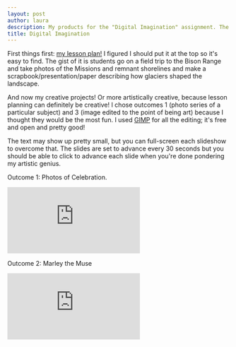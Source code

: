 ```yaml
---
layout: post
author: laura
description: My products for the "Digital Imagination" assignment. The two creative ones are a series of images of celebration and a series of crude photoshops of my dog's face onto other pieces of art. There is also a link to a lesson plan in which students photograph glacial features and build the history of a landscape. 
title: Digital Imagination
---
```

First things first: <a href="https://docs.google.com/document/d/e/2PACX-1vQnOgnPjzDHEdXP4QmNO0kTB74YL6jngZy3hvSjKcHG_EHB-867IBOQzR3pDqOJCfkp_IfmNGgmMUsZ/pub" target="_blank">my lesson plan!</a> I figured I should put it at the top so it's easy to find. The gist of it is students go on a field trip to the Bison Range and take photos of the Missions and remnant shorelines and make a scrapbook/presentation/paper describing how glaciers shaped the landscape.

And now my creative projects! Or more artistically creative, because lesson planning can definitely be creative! I chose outcomes 1 (photo series of a particular subject) and 3 (image edited to the point of being art) because I thought they would be the most fun. I used <a href="http://gimp.org" target="_blank">GIMP</a> for all the editing; it's free and open and pretty good!

The text may show up pretty small, but you can full-screen each slideshow to overcome that. The slides are set to advance every 30 seconds but you should be able to click to advance each slide when you're done pondering my artistic genius.

Outcome 1: Photos of Celebration.
<iframe src="https://docs.google.com/presentation/d/e/2PACX-1vThkb2J0osY3wMAz85d531I__NoEJRcgCSIjFvZ4qOiaZUNb8Xa88YeSgT0su4WjA5059_7D6DGLYGX/embed?start=true&loop=true&delayms=30000" frameborder="0" allowfullscreen="true" mozallowfullscreen="true" webkitallowfullscreen="true">Loading slideshow....</iframe>


Outcome 2: Marley the Muse
<iframe src="https://docs.google.com/presentation/d/e/2PACX-1vSfwOAZShOH_P1Chffx_qP27q4MWfohz0p7eaUVGdWkiHREzwaACLy55uCqLPweKeeBbzjSnyL0Evu8/embed?start=true&loop=true&delayms=30000" frameborder="0" allowfullscreen="true" mozallowfullscreen="true" webkitallowfullscreen="true">Loading slideshow....</iframe>
